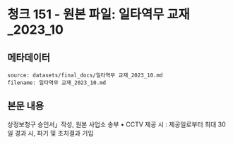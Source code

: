 # 청크 151 - 원본 파일: 일타역무 교재_2023_10

## 메타데이터

```
source: datasets/final_docs/일타역무 교재_2023_10.md
filename: 일타역무 교재_2023_10.md
```

## 본문 내용

상정보청구 승인서」작성, 원본 사업소 송부  • CCTV 제공 시 : 제공일로부터 최대 30일 경과 시, 파기 및 조치결과 기입